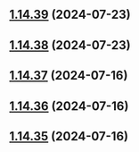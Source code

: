## [1.14.39](https://github.com/msobiecki/algorithm/compare/v1.14.38...v1.14.39) (2024-07-23)



## [1.14.38](https://github.com/msobiecki/algorithm/compare/v1.14.37...v1.14.38) (2024-07-23)



## [1.14.37](https://github.com/msobiecki/algorithm/compare/v1.14.36...v1.14.37) (2024-07-16)



## [1.14.36](https://github.com/msobiecki/algorithm/compare/v1.14.35...v1.14.36) (2024-07-16)



## [1.14.35](https://github.com/msobiecki/algorithm/compare/v1.14.34...v1.14.35) (2024-07-16)



